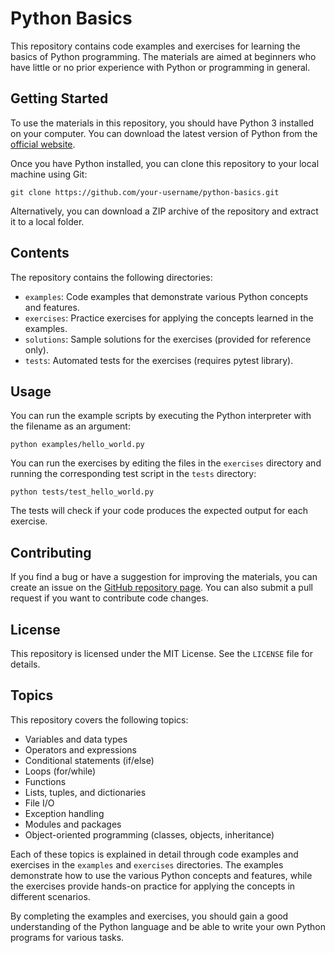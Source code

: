 # Python Basics

This repository contains code examples and exercises for learning the basics of Python programming. The materials are aimed at beginners who have little or no prior experience with Python or programming in general.

## Getting Started

To use the materials in this repository, you should have Python 3 installed on your computer. You can download the latest version of Python from the [official website](https://www.python.org/downloads/).

Once you have Python installed, you can clone this repository to your local machine using Git:
```
git clone https://github.com/your-username/python-basics.git
```
Alternatively, you can download a ZIP archive of the repository and extract it to a local folder.

## Contents

The repository contains the following directories:

- `examples`: Code examples that demonstrate various Python concepts and features.
- `exercises`: Practice exercises for applying the concepts learned in the examples.
- `solutions`: Sample solutions for the exercises (provided for reference only).
- `tests`: Automated tests for the exercises (requires pytest library).

## Usage

You can run the example scripts by executing the Python interpreter with the filename as an argument:
```
python examples/hello_world.py
```
You can run the exercises by editing the files in the `exercises` directory and running the corresponding test script in the `tests` directory:
```
python tests/test_hello_world.py
```
The tests will check if your code produces the expected output for each exercise.

## Contributing

If you find a bug or have a suggestion for improving the materials, you can create an issue on the [GitHub repository page](https://github.com/your-username/python-basics/issues). You can also submit a pull request if you want to contribute code changes.

## License

This repository is licensed under the MIT License. See the `LICENSE` file for details.

## Topics

This repository covers the following topics:

- Variables and data types
- Operators and expressions
- Conditional statements (if/else)
- Loops (for/while)
- Functions
- Lists, tuples, and dictionaries
- File I/O
- Exception handling
- Modules and packages
- Object-oriented programming (classes, objects, inheritance)

Each of these topics is explained in detail through code examples and exercises in the `examples` and `exercises` directories. The examples demonstrate how to use the various Python concepts and features, while the exercises provide hands-on practice for applying the concepts in different scenarios.

By completing the examples and exercises, you should gain a good understanding of the Python language and be able to write your own Python programs for various tasks.

